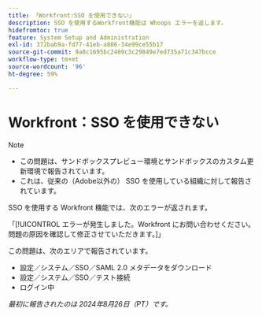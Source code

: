 ```yaml
---
title: 「Workfront:SSO を使用できない」
description: SSO を使用するWorkfront機能は Whoops エラーを返します。
hidefromtoc: true
feature: System Setup and Administration
exl-id: 372bab9a-fd77-41eb-a806-34e99ce55b17
source-git-commit: 9a8c1695bc2469c3c29849e7ed735a71c347bcce
workflow-type: tm+mt
source-wordcount: '96'
ht-degree: 59%

---
```


# Workfront：SSO を使用できない

>[!NOTE]
>
>* この問題は、サンドボックスプレビュー環境とサンドボックスのカスタム更新環境で報告されています。
>* これは、従来の（Adobe以外の） SSO を使用している組織に対して報告されています。

SSO を使用する Workfront 機能では、次のエラーが返されます。

「[!UICONTROL エラーが発生しました。Workfront にお問い合わせください。問題の原因を確認して修正させていただきます。]」

この問題は、次のエリアで報告されています。

* 設定／システム／SSO／SAML 2.0 メタデータをダウンロード
* 設定／システム／SSO／テスト接続
* ログイン中

_最初に報告されたのは 2024年8月26日（PT）です。_
